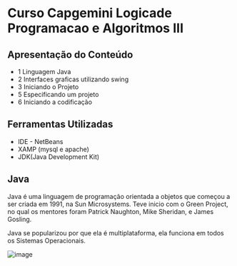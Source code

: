 # Curso Capgemini Logicade Programacao e Algoritmos III

## Apresentação do Conteúdo

- 1  Linguagem Java
- 2 Interfaces graficas utilizando swing
- 3 Iniciando o Projeto
- 5 Especificando um projeto
- 6 Iniciando a codificação


## Ferramentas Utilizadas

- IDE - NetBeans
- XAMP (mysql e apache)
- JDK(Java Development Kit)


## Java

Java é uma linguagem de programação orientada a objetos que começou a ser criada em 1991, na Sun Microsystems. Teve inicio com o Green Project, no qual os mentores foram Patrick Naughton, Mike Sheridan, e James Gosling.

Java se popularizou por que ela é multiplataforma, ela funciona em todos os Sistemas Operacionais.


![image](https://user-images.githubusercontent.com/52088444/163073268-790aae0e-e32e-4834-ad6b-6d31faecb89a.png)


